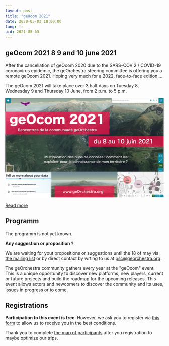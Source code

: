 ```yaml
---
layout: post
title: "geOcom 2021"
date: 2020-05-03 10:00:00
lang: fr
uid: 2021-05-03
---
```


## geOcom 2021 8 9 and 10 june 2021

After the cancellation of geOcom 2020 due to the SARS-COV 2 / COVID-19 coronavirus epidemic, the geOrchestra steering committee is offering you a remote geOcom 2021. Hoping very much for a 2022, face-to-face edition ...

The geOcom 2021 will take place over 3 half days on Tuesday 8, Wednesday 9 and Thursday 10 June, from 2 p.m. to 5 p.m.


![affiche geOcom 2021](/public/geocom2021/geocom_2021.png)


[Read more](/blog/2021/05/03/geocom-2021-fr/)

<!--more-->

## Programm

The programm is not yet known.

**Any suggestion or proposition ?**

We are waiting for yout propositions or suggestions until the 18 of may via [the mailing list](https://groups.google.com/forum/#!forum/georchestra)  or by direct contact by wrting to us at psc@georchestra.org.


The geOrchestra community gathers every year at the "geOcom" event. This is a unique opportunity to discover new platforms, new players, current or future projects and build the roadmap for the upcoming releases. This event allows actors and newcomers to discover the community and its uses, issues in progress or to come.




## Registrations

**Participation to this event is free**. However, we ask you to register via [this form](https://docs.google.com/forms/d/e/1FAIpQLScAAsDPO1iFJjNQYnHrcmCslFGE3_cy-sx7Y-5VdmAPxMOJqg/viewform?usp=sf_link) to allow us to receive you in the best conditions.

Thank you to complete [the map of participants](http://umap.openstreetmap.fr/fr/map/participants-geocom-2021_603399) after you registration to maybe optimize our trips.

